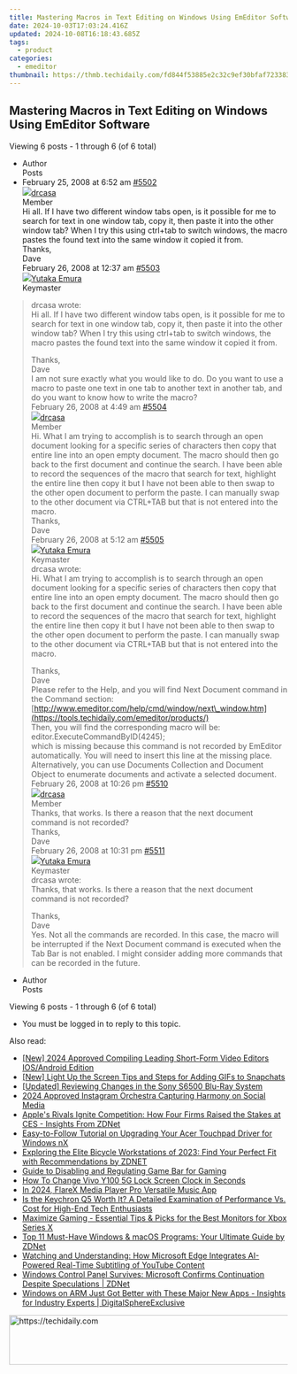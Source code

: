 ```yaml
---
title: Mastering Macros in Text Editing on Windows Using EmEditor Software
date: 2024-10-03T17:03:24.416Z
updated: 2024-10-08T16:18:43.685Z
tags:
  - product
categories:
  - emeditor
thumbnail: https://thmb.techidaily.com/fd844f53885e2c32c9ef30bfaf7233832cc28d58125ca084d49daf8878117921.png
---
```


## Mastering Macros in Text Editing on Windows Using EmEditor Software

Viewing 6 posts - 1 through 6 (of 6 total)

* Author  
Posts
* February 25, 2008 at 6:52 am [#5502](https://tools.techidaily.com/emeditor/products/)  
[![](https://secure.gravatar.com/avatar/006aefa830b3bbd13e5c82a50b22e30b?s=80&d=identicon&r=g)drcasa](https://www.emeditor.com/forums/users/drcasa/ "View drcasa's profile")  
Member  
Hi all. If I have two different window tabs open, is it possible for me to search for text in one window tab, copy it, then paste it into the other window tab? When I try this using ctrl+tab to switch windows, the macro pastes the found text into the same window it copied it from.  
 Thanks,  
 Dave  
February 26, 2008 at 12:37 am [#5503](https://tools.techidaily.com/emeditor/products/)  
[![](https://secure.gravatar.com/avatar/a0a6377144ed3636f985d87303f65ed2?s=80&d=identicon&r=g)Yutaka Emura](https://www.emeditor.com/forums/users/yemura/ "View Yutaka Emura's profile")  
Keymaster  
> drcasa wrote:  
> Hi all. If I have two different window tabs open, is it possible for me to search for text in one window tab, copy it, then paste it into the other window tab? When I try this using ctrl+tab to switch windows, the macro pastes the found text into the same window it copied it from.  
>  
> Thanks,  
> Dave  
 I am not sure exactly what you would like to do. Do you want to use a macro to paste one text in one tab to another text in another tab, and do you want to know how to write the macro?  
February 26, 2008 at 4:49 am [#5504](https://tools.techidaily.com/emeditor/products/)  
[![](https://secure.gravatar.com/avatar/006aefa830b3bbd13e5c82a50b22e30b?s=80&d=identicon&r=g)drcasa](https://www.emeditor.com/forums/users/drcasa/ "View drcasa's profile")  
Member  
Hi. What I am trying to accomplish is to search through an open document looking for a specific series of characters then copy that entire line into an open empty document. The macro should then go back to the first document and continue the search. I have been able to record the sequences of the macro that search for text, highlight the entire line then copy it but I have not been able to then swap to the other open document to perform the paste. I can manually swap to the other document via CTRL+TAB but that is not entered into the macro.  
 Thanks,  
 Dave  
February 26, 2008 at 5:12 am [#5505](https://tools.techidaily.com/emeditor/products/)  
[![](https://secure.gravatar.com/avatar/a0a6377144ed3636f985d87303f65ed2?s=80&d=identicon&r=g)Yutaka Emura](https://www.emeditor.com/forums/users/yemura/ "View Yutaka Emura's profile")  
Keymaster  
> drcasa wrote:  
> Hi. What I am trying to accomplish is to search through an open document looking for a specific series of characters then copy that entire line into an open empty document. The macro should then go back to the first document and continue the search. I have been able to record the sequences of the macro that search for text, highlight the entire line then copy it but I have not been able to then swap to the other open document to perform the paste. I can manually swap to the other document via CTRL+TAB but that is not entered into the macro.  
>  
> Thanks,  
> Dave  
 Please refer to the Help, and you will find Next Document command in the Command section:  
[http://www.emeditor.com/help/cmd/window/next\_window.htm](https://tools.techidaily.com/emeditor/products/)  
 Then, you will find the corresponding macro will be:  
 editor.ExecuteCommandByID(4245);  
 which is missing because this command is not recorded by EmEditor automatically. You will need to insert this line at the missing place. Alternatively, you can use Documents Collection and Document Object to enumerate documents and activate a selected document.  
February 26, 2008 at 10:26 pm [#5510](https://tools.techidaily.com/emeditor/products/)  
[![](https://secure.gravatar.com/avatar/006aefa830b3bbd13e5c82a50b22e30b?s=80&d=identicon&r=g)drcasa](https://www.emeditor.com/forums/users/drcasa/ "View drcasa's profile")  
Member  
Thanks, that works. Is there a reason that the next document command is not recorded?  
 Thanks,  
 Dave  
February 26, 2008 at 10:31 pm [#5511](https://tools.techidaily.com/emeditor/products/)  
[![](https://secure.gravatar.com/avatar/a0a6377144ed3636f985d87303f65ed2?s=80&d=identicon&r=g)Yutaka Emura](https://www.emeditor.com/forums/users/yemura/ "View Yutaka Emura's profile")  
Keymaster  
> drcasa wrote:  
> Thanks, that works. Is there a reason that the next document command is not recorded?  
>  
> Thanks,  
> Dave  
 Yes. Not all the commands are recorded. In this case, the macro will be interrupted if the Next Document command is executed when the Tab Bar is not enabled. I might consider adding more commands that can be recorded in the future.
* Author  
Posts

Viewing 6 posts - 1 through 6 (of 6 total)

* You must be logged in to reply to this topic.

<ins class="adsbygoogle"
     style="display:block"
     data-ad-format="autorelaxed"
     data-ad-client="ca-pub-7571918770474297"
     data-ad-slot="1223367746"></ins>

<ins class="adsbygoogle"
     style="display:block"
     data-ad-client="ca-pub-7571918770474297"
     data-ad-slot="8358498916"
     data-ad-format="auto"
     data-full-width-responsive="true"></ins>

<span class="atpl-alsoreadstyle">Also read:</span>
<div><ul>
<li><a href="https://youtube-tips.techidaily.com/024-approved-compiling-leading-short-form-video-editors-iosandroid-edition/"><u>[New] 2024 Approved Compiling Leading Short-Form Video Editors IOS/Android Edition</u></a></li>
<li><a href="https://snapchat-videos.techidaily.com/new-light-up-the-screen-tips-and-steps-for-adding-gifs-to-snapchats/"><u>[New] Light Up the Screen Tips and Steps for Adding GIFs to Snapchats</u></a></li>
<li><a href="https://extra-approaches.techidaily.com/updated-reviewing-changes-in-the-sony-s6500-blu-ray-system/"><u>[Updated] Reviewing Changes in the Sony S6500 Blu-Ray System</u></a></li>
<li><a href="https://extra-support.techidaily.com/2024-approved-instagram-orchestra-capturing-harmony-on-social-media/"><u>2024 Approved Instagram Orchestra Capturing Harmony on Social Media</u></a></li>
<li><a href="https://win-wonderful.techidaily.com/apples-rivals-ignite-competition-how-four-firms-raised-the-stakes-at-ces-insights-from-zdnet/"><u>Apple's Rivals Ignite Competition: How Four Firms Raised the Stakes at CES - Insights From ZDNet</u></a></li>
<li><a href="https://driver-download.techidaily.com/easy-to-follow-tutorial-on-upgrading-your-acer-touchpad-driver-for-windows-nx/"><u>Easy-to-Follow Tutorial on Upgrading Your Acer Touchpad Driver for Windows nX</u></a></li>
<li><a href="https://win-wonderful.techidaily.com/exploring-the-elite-bicycle-workstations-of-2023-find-your-perfect-fit-with-recommendations-by-zdnet/"><u>Exploring the Elite Bicycle Workstations of 2023: Find Your Perfect Fit with Recommendations by ZDNET</u></a></li>
<li><a href="https://games-able.techidaily.com/guide-to-disabling-and-regulating-game-bar-for-gaming/"><u>Guide to Disabling and Regulating Game Bar for Gaming</u></a></li>
<li><a href="https://unlock-android.techidaily.com/how-to-change-vivo-y100-5g-lock-screen-clock-in-seconds-by-drfone-android/"><u>How To Change Vivo Y100 5G Lock Screen Clock in Seconds</u></a></li>
<li><a href="https://fox-access.techidaily.com/in-2024-flarex-media-player-pro-versatile-music-app/"><u>In 2024, FlareX Media Player Pro Versatile Music App</u></a></li>
<li><a href="https://win-wonderful.techidaily.com/is-the-keychron-q5-worth-it-a-detailed-examination-of-performance-vs-cost-for-high-end-tech-enthusiasts/"><u>Is the Keychron Q5 Worth It? A Detailed Examination of Performance Vs. Cost for High-End Tech Enthusiasts</u></a></li>
<li><a href="https://extra-resources.techidaily.com/maximize-gaming-essential-tips-and-picks-for-the-best-monitors-for-xbox-series-x/"><u>Maximize Gaming - Essential Tips & Picks for the Best Monitors for Xbox Series X</u></a></li>
<li><a href="https://win-wonderful.techidaily.com/top-11-must-have-windows-and-macos-programs-your-ultimate-guide-by-zdnet/"><u>Top 11 Must-Have Windows & macOS Programs: Your Ultimate Guide by ZDNet</u></a></li>
<li><a href="https://win-wonderful.techidaily.com/watching-and-understanding-how-microsoft-edge-integrates-ai-powered-real-time-subtitling-of-youtube-content/"><u>Watching and Understanding: How Microsoft Edge Integrates AI-Powered Real-Time Subtitling of YouTube Content</u></a></li>
<li><a href="https://win-wonderful.techidaily.com/windows-control-panel-survives-microsoft-confirms-continuation-despite-speculations-zdnet/"><u>Windows Control Panel Survives: Microsoft Confirms Continuation Despite Speculations | ZDNet</u></a></li>
<li><a href="https://win-wonderful.techidaily.com/windows-on-arm-just-got-better-with-these-major-new-apps-insights-for-industry-experts-digitalsphereexclusive/"><u>Windows on ARM Just Got Better with These Major New Apps - Insights for Industry Experts | DigitalSphereExclusive</u></a></li>
</ul></div>

<!-- affiliate ads begin -->
<a href="https://appsumo.8odi.net/c/5597632/2105866/7443" target="_top" id="2105866">
  <img src="//a.impactradius-go.com/display-ad/7443-2105866" border="0" alt="https://techidaily.com" width="728" height="90"/>
</a>
<img height="0" width="0" src="https://appsumo.8odi.net/i/5597632/2105866/7443" style="position:absolute;visibility:hidden;" border="0" />
<!-- affiliate ads end -->

